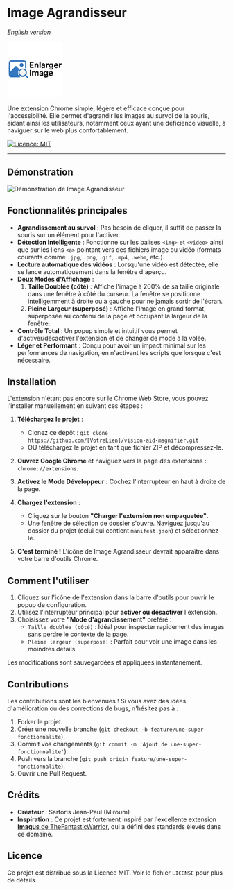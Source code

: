 # Image Agrandisseur
*[English version](README_EN.md)*

![Icône de l'extension](icons/icon128.png)

Une extension Chrome simple, légère et efficace conçue pour l'accessibilité. Elle permet d'agrandir les images au survol de la souris, aidant ainsi les utilisateurs, notamment ceux ayant une déficience visuelle, à naviguer sur le web plus confortablement.

[![Licence: MIT](https://img.shields.io/badge/Licence-MIT-blue.svg)](https://opensource.org/licenses/MIT)

---

## Démonstration

![Démonstration de Image Agrandisseur](demo.gif)

## Fonctionnalités principales

*   **Agrandissement au survol** : Pas besoin de cliquer, il suffit de passer la souris sur un élément pour l'activer.
*   **Détection Intelligente** : Fonctionne sur les balises `<img>` et `<video>` ainsi que sur les liens `<a>` pointant vers des fichiers image ou vidéo (formats courants comme `.jpg`, `.png`, `.gif`, `.mp4`, `.webm`, etc.).
*   **Lecture automatique des vidéos** : Lorsqu'une vidéo est détectée, elle se lance automatiquement dans la fenêtre d'aperçu.
*   **Deux Modes d'Affichage** :
    1.  **Taille Doublée (côté)** : Affiche l'image à 200% de sa taille originale dans une fenêtre à côté du curseur. La fenêtre se positionne intelligemment à droite ou à gauche pour ne jamais sortir de l'écran.
    2.  **Pleine Largeur (superposé)** : Affiche l'image en grand format, superposée au contenu de la page et occupant la largeur de la fenêtre.
*   **Contrôle Total** : Un popup simple et intuitif vous permet d'activer/désactiver l'extension et de changer de mode à la volée.
*   **Léger et Performant** : Conçu pour avoir un impact minimal sur les performances de navigation, en n'activant les scripts que lorsque c'est nécessaire.

## Installation

L'extension n'étant pas encore sur le Chrome Web Store, vous pouvez l'installer manuellement en suivant ces étapes :

1.  **Téléchargez le projet** :
    *   Clonez ce dépôt : `git clone https://github.com/[VotreLien]/vision-aid-magnifier.git`
    *   OU téléchargez le projet en tant que fichier ZIP et décompressez-le.

2.  **Ouvrez Google Chrome** et naviguez vers la page des extensions : `chrome://extensions`.

3.  **Activez le Mode Développeur** : Cochez l'interrupteur en haut à droite de la page.
    

4.  **Chargez l'extension** :
    *   Cliquez sur le bouton **"Charger l'extension non empaquetée"**.
    *   Une fenêtre de sélection de dossier s'ouvre. Naviguez jusqu'au dossier du projet (celui qui contient `manifest.json`) et sélectionnez-le.

5.  **C'est terminé !** L'icône de Image Agrandisseur devrait apparaître dans votre barre d'outils Chrome.

## Comment l'utiliser

1.  Cliquez sur l'icône de l'extension dans la barre d'outils pour ouvrir le popup de configuration.
2.  Utilisez l'interrupteur principal pour **activer ou désactiver** l'extension.
3.  Choisissez votre **"Mode d'agrandissement"** préféré :
    *   `Taille doublée (côté)` : Idéal pour inspecter rapidement des images sans perdre le contexte de la page.
    *   `Pleine largeur (superposé)` : Parfait pour voir une image dans les moindres détails.

Les modifications sont sauvegardées et appliquées instantanément.

## Contributions

Les contributions sont les bienvenues ! Si vous avez des idées d'amélioration ou des corrections de bugs, n'hésitez pas à :
1.  Forker le projet.
2.  Créer une nouvelle branche (`git checkout -b feature/une-super-fonctionnalite`).
3.  Commit vos changements (`git commit -m 'Ajout de une-super-fonctionnalite'`).
4.  Push vers la branche (`git push origin feature/une-super-fonctionnalite`).
5.  Ouvrir une Pull Request.

## Crédits

*   **Créateur** : Sartoris Jean-Paul (Miroum)
*   **Inspiration** : Ce projet est fortement inspiré par l'excellente extension [**Imagus** de TheFantasticWarrior](https://github.com/TheFantasticWarrior/chrome-extension-imagus), qui a défini des standards élevés dans ce domaine.

## Licence

Ce projet est distribué sous la Licence MIT. Voir le fichier `LICENSE` pour plus de détails.

